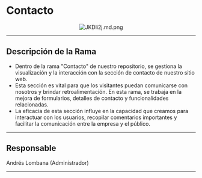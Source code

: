 # Contacto

<p align="center">
    <img src="https://iili.io/JKDli2j.md.png" alt="JKDli2j.md.png" border="0"></a>
</p>

---

## Descripción de la Rama

- Dentro de la rama "Contacto" de nuestro repositorio, se gestiona la visualización y la interacción con la sección de contacto de nuestro sitio web. 
- Esta sección es vital para que los visitantes puedan comunicarse con nosotros y brindar retroalimentación. En esta rama, se trabaja en la mejora de formularios, detalles de contacto y funcionalidades relacionadas. 
- La eficacia de esta sección influye en la capacidad que creamos para interactuar con los usuarios, recopilar comentarios importantes y facilitar la comunicación entre la empresa y el público.


---

## Responsable

<p align="center">

Andrés Lombana (Administrador)
</p>

---
